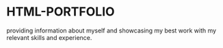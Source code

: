# HTML-PORTFOLIO
providing information about myself and showcasing my best work with my relevant skills and experience.
